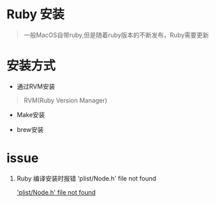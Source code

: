 # Ruby 安装

> 一般MacOS自带ruby,但是随着ruby版本的不断发布，Ruby需要更新


# 安装方式

- 通过RVM安装

> RVM(Ruby Version Manager) 

- Make安装

- brew安装




# issue

1. Ruby 编译安装时报错 'plist/Node.h' file not found

     ['plist/Node.h' file not found][1]



[1]:https://stackoverflow.com/questions/49314732/gem-install-libxml-ruby-fatal-error-plist-node-h-file-not-found?r=SearchResults